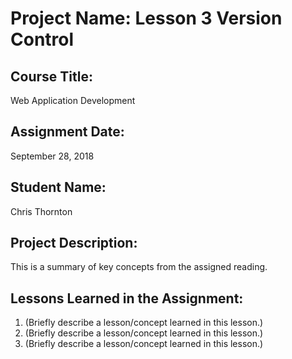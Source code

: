 # Project Name:  Lesson 3 Version Control


## Course Title:
Web Application Development

## Assignment Date:  
September 28, 2018

## Student Name:  
Chris Thornton

## Project Description:
This is a summary of key concepts from the assigned reading.

## Lessons Learned in the Assignment:
1. (Briefly describe a lesson/concept learned in this lesson.)
2. (Briefly describe a lesson/concept learned in this lesson.)
3. (Briefly describe a lesson/concept learned in this lesson.)

